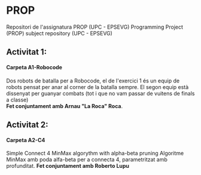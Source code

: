 # PROP


Repositori de l'assignatura PROP (UPC - EPSEVG)
Programming Project (PROP) subject repository (UPC - EPSEVG)

## Activitat 1:

#### Carpeta A1-Robocode
Dos robots de batalla per a Robocode, el de l'exercici 1 és un equip de robots pensat per anar al corner de la batalla sempre.
El segon equip està dissenyat per guanyar combats (tot i que no vam passar de vuitens de finals a classe)  
**Fet conjuntament amb Arnau "La Roca" Roca**.

## Activitat 2:

#### Carpeta A2-C4
Simple Connect 4 MinMax algorythm with alpha-beta pruning
Algoritme MinMax amb poda alfa-beta per a connecta 4, parametritzat amb profunditat. 
**Fet conjuntament amb Roberto Lupu**
